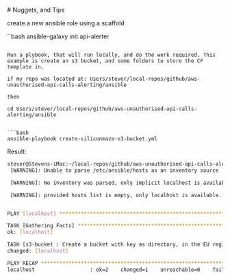 # Nuggets, and Tips

create a new ansible role using a scaffold

``bash
ansible-galaxy init api-alerter
```

Run a plybook, that will run locally, and do the work required. This example is create an s3 bucket, and some folders to store the CF template in.

if my repo was located at: Users/stever/local-repos/github/aws-unauthorised-api-calls-alerting/ansible

then 

cd Users/stever/local-repos/github/aws-unauthorised-api-calls-alerting/ansible


```bash
ansible-playbook create-siliconmaze-s3-bucket.yml
```

Result:

```bash
stever@Stevens-iMac:~/local-repos/github/aws-unauthorised-api-calls-alerting/ansible$ ansible-playbook create-siliconmaze-s3-bucket.yml
 [WARNING]: Unable to parse /etc/ansible/hosts as an inventory source

 [WARNING]: No inventory was parsed, only implicit localhost is available

 [WARNING]: provided hosts list is empty, only localhost is available. Note that the implicit localhost does not match 'all'


PLAY [localhost] *************************************************************************************************************************************************************************************************************************

TASK [Gathering Facts] *******************************************************************************************************************************************************************************************************************
ok: [localhost]

TASK [s3-bucket : Create a bucket with key as directory, in the EU region] ***************************************************************************************************************************************************************
changed: [localhost]

PLAY RECAP *******************************************************************************************************************************************************************************************************************************
localhost                  : ok=2    changed=1    unreachable=0    failed=0

```
